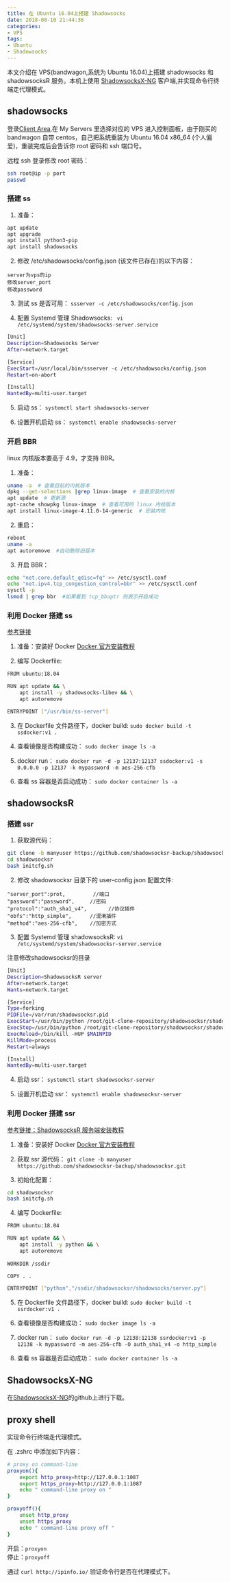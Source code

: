 ```yaml
---
title: 在 Ubuntu 16.04上搭建 Shadowsocks
date: 2018-08-10 21:44:36
categories: 
- VPS
tags:
- Ubuntu
- Shadowsocks
---
```

本文介绍在 VPS(bandwagon,系统为 Ubuntu 16.04)上搭建 shadowsocks 和 shadowsocksR 服务。本机上使用 [ShadowsocksX-NG](https://github.com/shadowsocks/ShadowsocksX-NG) 客户端,并实现命令行终端走代理模式。

## shadowsocks

登录[Client Area](https://bandwagonhost.com/clientarea.php),在 My Servers 里选择对应的 VPS 进入控制面板，由于刚买的 bandwagon 自带 centos，自己把系统重装为 Ubuntu 16.04 x86_64 (个人偏爱)，重装完成后会告诉你 root 密码和 ssh 端口号。

远程 ssh 登录修改 root 密码：
```bash
ssh root@ip -p port
passwd
```

<!--more-->

### 搭建 ss 

1. 准备：
```bash
apt update
apt upgrade
apt install python3-pip
apt install shadowsocks
```

2. 修改 /etc/shadowsocks/config.json (该文件已存在)的以下内容：
```
server为vps的ip
修改server_port
修改password
```

3. 测试 ss 是否可用：
`ssserver -c /etc/shadowsocks/config.json`

4. 配置 Systemd 管理 Shadowsocks:
` vi /etc/systemd/system/shadowsocks-server.service` 

```bash
[Unit]
Description=Shadowsocks Server
After=network.target

[Service]
ExecStart=/usr/local/bin/ssserver -c /etc/shadowsocks/config.json
Restart=on-abort

[Install]
WantedBy=multi-user.target		
``` 

5. 启动 ss：
`systemctl start shadowsocks-server`

6. 设置开机启动 ss：
`systemctl enable shadowsocks-server`

### 开启 BBR

linux 内核版本要高于 4.9，才支持 BBR。

1. 准备：
```bash
uname -a  # 查看目前的内核版本
dpkg --get-selections |grep linux-image  # 查看安装的内核
apt update  # 更新源
apt-cache showpkg linux-image  # 查看可用的 linux 内核版本
apt install linux-image-4.11.0-14-generic  # 安装内核
```

2. 重启：
```bash
reboot
uname -a
apt autoremove  #自动删除旧版本
```

3. 开启 BBR：
```bash
echo "net.core.default_qdisc=fq" >> /etc/sysctl.conf
echo "net.ipv4.tcp_congestion_control=bbr" >> /etc/sysctl.conf
sysctl -p
lsmod | grep bbr  #如果看到 tcp_bbaptr 则表示开启成功
```

### 利用 Docker 搭建 ss

[参考链接](https://github.com/shadowsocks/shadowsocks-libev#debian--ubuntu)

1. 准备：安装好 Docker
[Docker 官方安装教程](https://docs.docker.com/install/linux/docker-ce/ubuntu/)

2. 编写 Dockerfile:  
```bash
FROM ubuntu:18.04

RUN apt update && \
	apt install -y shadowsocks-libev && \
	apt autoremove

ENTRYPOINT ["/usr/bin/ss-server"]
```

3. 在 Dockerfile 文件路径下，docker build:
`sudo docker build -t ssdocker:v1 .`

4. 查看镜像是否构建成功：
`sudo docker image ls -a`

5. docker run：
`sudo docker run -d -p 12137:12137 ssdocker:v1 -s 0.0.0.0 -p 12137 -k mypassword -m aes-256-cfb`

6. 查看 ss 容器是否启动成功：
`sudo docker container ls -a`

## shadowsocksR

### 搭建 ssr

1. 获取源代码：
```bash
git clone -b manyuser https://github.com/shadowsocksr-backup/shadowsocksr.git 
cd shadowsocksr
bash initcfg.sh
```

2. 修改 shadowsocksr 目录下的 user-config.json 配置文件:
```
"server_port":prot,         //端口
"password":"password",     //密码
"protocol":"auth_sha1_v4",       //协议插件
"obfs":"http_simple",      //混淆插件
"method":"aes-256-cfb",    //加密方式
```

3. 配置 Systemd 管理 shadowsocksR:
`vi /etc/systemd/system/shadowsocksr-server.service`

注意修改shadowsocksr的目录
```bash
[Unit]
Description=ShadowsocksR server
After=network.target
Wants=network.target

[Service]
Type=forking
PIDFile=/var/run/shadowsocksr.pid
ExecStart=/usr/bin/python /root/git-clone-repository/shadowsocksr/shadowsocks/server.py --pid-file /var/run/shadowsocksr.pid -c /root/git-clone-repository/shadowsocksr/user-config.json -d start
ExecStop=/usr/bin/python /root/git-clone-repository/shadowsocksr/shadowsocks/server.py --pid-file /var/run/shadowsocksr.pid -c /root/git-clone-repository/shadowsocksr/user-config.json -d stop
ExecReload=/bin/kill -HUP $MAINPID
KillMode=process
Restart=always

[Install]
WantedBy=multi-user.target
```

4. 启动 ssr：
`systemctl start shadowsocksr-server`

5. 设置开机启动 ssr：
`systemctl enable shadowsocksr-server`

### 利用 Docker 搭建 ssr

[参考链接：ShadowsocksR 服务端安装教程](https://github.com/shadowsocksr-backup/shadowsocks-rss/wiki/Server-Setup)

1. 准备：安装好 Docker
[Docker 官方安装教程](https://docs.docker.com/install/linux/docker-ce/ubuntu/)

2. 获取 ssr 源代码：
`git clone -b manyuser https://github.com/shadowsocksr-backup/shadowsocksr.git`

3. 初始化配置：
```bash
cd shadowsocksr
bash initcfg.sh
```
    
4. 编写 Dockerfile:  
```bash
FROM ubuntu:18.04

RUN apt update && \
	apt install -y python && \
	apt autoremove
		
WORKDIR /ssdir

COPY . .

ENTRYPOINT ["python","/ssdir/shadowsocksr/shadowsocks/server.py"]
```
    
5. 在 Dockerfile 文件路径下，docker build:
`sudo docker build -t ssrdocker:v1 .`

6. 查看镜像是否构建成功：
`sudo docker image ls -a`

7. docker run：
`sudo docker run -d -p 12138:12138 ssrdocker:v1 -p 12138 -k mypassword -m aes-256-cfb -O auth_sha1_v4 -o http_simple`

8. 查看 ss 容器是否启动成功：
`sudo docker container ls -a`

## ShadowsocksX-NG

在[ShadowsocksX-NG](https://github.com/shadowsocks/ShadowsocksX-NG)的github上进行下载。

## proxy shell

实现命令行终端走代理模式。

在 .zshrc 中添加如下内容：
```bash
# proxy on command-line
proxyon(){
	export http_proxy=http://127.0.0.1:1087
	export https_proxy=http://127.0.0.1:1087
	echo " command-line proxy on "
}

proxyoff(){
	unset http_proxy
	unset https_proxy
	echo " command-line proxy off "
}
```

开启：`proxyon`   
停止：`proxyoff`

通过 `curl http://ipinfo.io/` 验证命令行是否在代理模式下。
